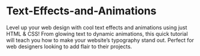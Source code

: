 # Text-Effects-and-Animations
Level up your web design with cool text effects and animations using just HTML &amp; CSS! From glowing text to dynamic animations, this quick tutorial will teach you how to make your website’s typography stand out. Perfect for web designers looking to add flair to their projects.
